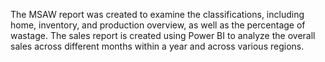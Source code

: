 The MSAW report was created to examine the classifications, including home, inventory, and production overview, as well as the percentage of wastage.
The sales report is created using Power BI to analyze the overall sales across different months within a year and across various regions.
